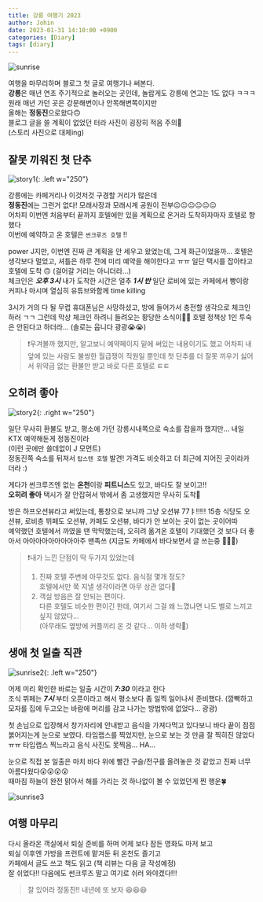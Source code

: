 ```yaml
---
title: 강릉 여행기 2023
author: Johin
date: 2023-01-31 14:10:00 +0900
categories: [Diary]
tags: [diary]
---
```


![sunrise](/assets/img/20230131/main_photo.JPG)

여행을 마무리하며 블로그 첫 글로 여행기나 써본다.  
**강릉**은 매년 연초 주기적으로 놀러오는 곳인데, 놀랍게도 강릉에 연고는 1도 없다 ㅋㅋㅋ  
원래 매년 가던 곳은 강문해변이나 안목해변쪽이지만  
올해는 **정동진**으로왔다🙃  
블로그 글을 쓸 계획이 없었던 터라 사진이 굉장히 적음 주의🚨  
(스토리 사진으로 대체ing)

## 잘못 끼워진 첫 단추

![story1](/assets/img/20230131/story1.jpg){: .left w="250"}

강릉에는 카페거리나 이것저것 구경할 거리가 많은데  
**정동진**에는 그런거 없다! 모래사장과 모래시계 공원이 전부😐😐😐😐😐😐  
어차피 이번엔 처음부터 끝까지 호텔에만 있을 계획으로 온거라 도착하자마자 호텔로 향했다  
이번에 예약하고 온 호텔은 `썬크루즈 호텔` !!

power J지만, 이번엔 진짜 큰 계획을 안 세우고 왔었는데, 그게 화근이었을까... 호텔은 생각보다 멀었고, 셔틀은 하루 전에 미리 예약을 해야한다고 ㅠㅠ 일단 택시를 잡아타고 호텔에 도착 🙃 (걸어갈 거리는 아니더라...)  
체크인은 __*오후 3시*__ 내가 도착한 시간은 얼추 __*1시 반*__ 일단 로비에 있는 카페에서 빵이랑 커피나 마시며 열심히 유튜브와함께 time killing

3시가 거의 다 될 무렵 휴대폰님은 사망하셨고, 방에 들어가서 충전할 생각으로 체크인 하러 ㄱㄱ 그런데 막상 체크인 하려니 들려오는 황당한 소식이🤯🤯 호텔 정책상 1인 투숙은 안된다고 하더라... (솔로는 웁니다 광광😭😭)

>❗️우겨볼까 했지만, 알고보니 예약페이지 밑에 써있는 내용이기도 했고
> 어차피 내 앞에 있는 사람도 불쌍한 월급쟁이 직원일 뿐인데
> 첫 단추를 더 잘못 끼우기 싫어서 위약금 없는 환불만 받고 바로 다른 호텔로 ㅌㅌ

## 오히려 좋아

![story2](/assets/img/20230131/story2.jpeg){: .right w="250"}

일단 무사히 환불도 받고, 평소에 가던 강릉시내쪽으로 숙소를 잡을까 했지만... 내일 KTX 예약해둔게 정동진이라  
(이런 곳에만 쓸데없이 J 모먼트)  
정동진쪽 숙소를 뒤져서 `탑스텐 호텔` 발견! 가격도 비슷하고 더 최근에 지어진 곳이라카더라 :) 

게다가 썬크루즈엔 없는 **온천**이랑 **피트니스**도 있고, 바다도 잘 보이고!!  
**오히려 좋아** 택시가 잘 안잡혀서 밖에서 좀 고생했지만 무사히 도착👀

방은 하프오션뷰라고 써있는데, 통창으로 보니까 그냥 오션뷰 77ㅑ!!!!! 15층 식당도 오션뷰, 로비층 뷔페도 오션뷰, 카페도 오션뷰, 바다가 안 보이는 곳이 없는 곳이어따  
예약했던 호텔에서 까였을 땐 막막했는데, 오히려 옮겨온 호텔이 기대했던 것 보다 더 좋아서 아아아아아아아아아주 맨족쓰 (지금도 카페에서 바다보면서 글 쓰는중 🙂🙃🙂)

> ❗️내가 느낀 단점이 딱 두가지 있었는데  
>  1.  진짜 호텔 주변에 아무것도 없다. 음식점 몇개 정도?  
>  호텔에서만 쭉 지낼 생각이라면 아무 상관 없다😤  
> 2. 객실 방음은 잘 안되는 편이다.  
> 다른 호텔도 비슷한 편이긴 한데, 여기서 그걸 왜 느꼈냐면 나도 별로 느끼고 싶지 않았다...  
> (아무래도 옆방에 커플끼리 온 것 같다... 이하 생략🔞)

## 생애 첫 일출 직관

![sunrise2](/assets/img/20230131/sunrise2.JPG){: .left w="250"}

어제 미리 확인한 바로는 일출 시간이 ***7:30*** 이라고 한다  
조식 뷔페는 ***7시*** 부터 오픈이라고 해서 평소보다 좀 일찍 일어나서 준비했다. (깜빡하고 모자를 집에 두고오는 바람에 머리를 감고 나가는 방법밖에 없었다... 광광)
 
첫 손님으로 입장해서 창가자리에 안내받고 음식을 가져다먹고 있다보니 바다 끝이 점점 붉어지는게 눈으로 보였다. 타임랩스를 찍었지만, 눈으로 보는 것 만큼 잘 찍히진 않았다 ㅠㅠ 타입랩스 찍느라고 음식 사진도 못찍음... HA...  

눈으로 직접 본 일출은 마치 바다 위에 빨간 구슬/전구를 올려놓은 것 같았고 진짜 너무 아름다웠다😲😲😲😲  
때마침 하늘이 완전 맑아서 해를 가리는 것 하나없이 볼 수 있었던게 찐 행운🍀

![sunrise3](/assets/img/20230131/main_photo.JPG)

## 여행 마무리

다시 올라온 객실에서 퇴실 준비를 하며 어제 보다 잠든 영화도 마저 보고  
퇴실 이후엔 가방을 프런트에 맡겨둔 뒤 온천도 즐기고  
카페에서 글도 쓰고 책도 읽고 (책 리뷰는 다음 글 작성예정)  
잘 쉬었다!! 다음에도 썬크루즈 말고 여기로 쉬러 와야겠다!!!

> 잘 있어라 정동진!! 내년에 또 보자 😆😆😆